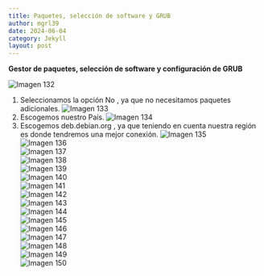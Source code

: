 ```yaml
---
title: Paquetes, selección de software y GRUB
author: mgrl39
date: 2024-06-04
category: Jekyll
layout: post
---
```


**Gestor de paquetes, selección de software y configuración de GRUB**

![Imagen 132](https://raw.githubusercontent.com/mgrl39/Born2BeRoot/main/steps/b2br_img_132.png)  
1. Seleccionamos la opción No , ya que no necesitamos paquetes adicionales.
![Imagen 133](https://raw.githubusercontent.com/mgrl39/Born2BeRoot/main/steps/b2br_img_133.png)
2. Escogemos nuestro País.
![Imagen 134](https://raw.githubusercontent.com/mgrl39/Born2BeRoot/main/steps/b2br_img_134.png)
3. Escogemos deb.debian.org , ya que teniendo en cuenta nuestra región es donde tendremos una mejor conexión.
![Imagen 135](https://raw.githubusercontent.com/mgrl39/Born2BeRoot/main/steps/b2br_img_135.png)  
![Imagen 136](https://raw.githubusercontent.com/mgrl39/Born2BeRoot/main/steps/b2br_img_136.png)  
![Imagen 137](https://raw.githubusercontent.com/mgrl39/Born2BeRoot/main/steps/b2br_img_137.png)  
![Imagen 138](https://raw.githubusercontent.com/mgrl39/Born2BeRoot/main/steps/b2br_img_138.png)  
![Imagen 139](https://raw.githubusercontent.com/mgrl39/Born2BeRoot/main/steps/b2br_img_139.png)  
![Imagen 140](https://raw.githubusercontent.com/mgrl39/Born2BeRoot/main/steps/b2br_img_140.png)  
![Imagen 141](https://raw.githubusercontent.com/mgrl39/Born2BeRoot/main/steps/b2br_img_141.png)  
![Imagen 142](https://raw.githubusercontent.com/mgrl39/Born2BeRoot/main/steps/b2br_img_142.png)  
![Imagen 143](https://raw.githubusercontent.com/mgrl39/Born2BeRoot/main/steps/b2br_img_143.png)  
![Imagen 144](https://raw.githubusercontent.com/mgrl39/Born2BeRoot/main/steps/b2br_img_144.png)  
![Imagen 145](https://raw.githubusercontent.com/mgrl39/Born2BeRoot/main/steps/b2br_img_145.png)  
![Imagen 146](https://raw.githubusercontent.com/mgrl39/Born2BeRoot/main/steps/b2br_img_146.png)  
![Imagen 147](https://raw.githubusercontent.com/mgrl39/Born2BeRoot/main/steps/b2br_img_147.png)  
![Imagen 148](https://raw.githubusercontent.com/mgrl39/Born2BeRoot/main/steps/b2br_img_148.png)  
![Imagen 149](https://raw.githubusercontent.com/mgrl39/Born2BeRoot/main/steps/b2br_img_149.png)  
![Imagen 150](https://raw.githubusercontent.com/mgrl39/Born2BeRoot/main/steps/b2br_img_150.png)
